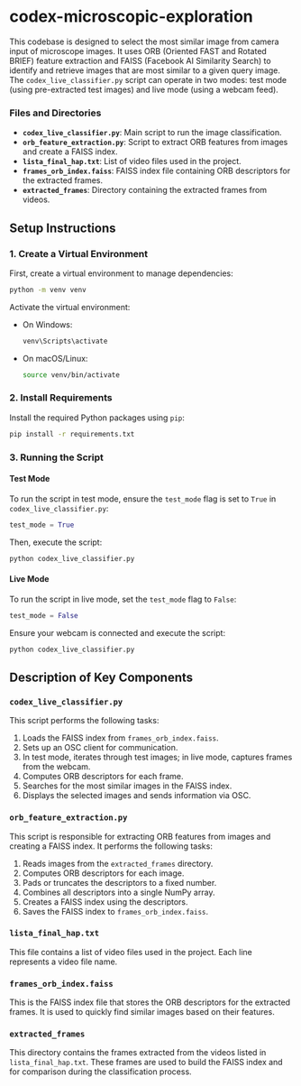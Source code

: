 # codex-microscopic-exploration


This codebase is designed to select the most similar image from camera input of microscope images. It uses ORB (Oriented FAST and Rotated BRIEF) feature extraction and FAISS (Facebook AI Similarity Search) to identify and retrieve images that are most similar to a given query image. The `codex_live_classifier.py` script can operate in two modes: test mode (using pre-extracted test images) and live mode (using a webcam feed).

### Files and Directories

- **`codex_live_classifier.py`**: Main script to run the image classification.
- **`orb_feature_extraction.py`**: Script to extract ORB features from images and create a FAISS index.
- **`lista_final_hap.txt`**: List of video files used in the project.
- **`frames_orb_index.faiss`**: FAISS index file containing ORB descriptors for the extracted frames.
- **`extracted_frames`**: Directory containing the extracted frames from videos.

## Setup Instructions

### 1. Create a Virtual Environment

First, create a virtual environment to manage dependencies:

```bash
python -m venv venv
```

Activate the virtual environment:

- On Windows:
  ```bash
  venv\Scripts\activate
  ```
- On macOS/Linux:
  ```bash
  source venv/bin/activate
  ```

### 2. Install Requirements

Install the required Python packages using `pip`:

```bash
pip install -r requirements.txt
```

### 3. Running the Script

#### Test Mode

To run the script in test mode, ensure the `test_mode` flag is set to `True` in `codex_live_classifier.py`:

```python:codex_live_classifier.py
test_mode = True
```

Then, execute the script:

```bash
python codex_live_classifier.py
```

#### Live Mode

To run the script in live mode, set the `test_mode` flag to `False`:

```python:codex_live_classifier.py
test_mode = False
```

Ensure your webcam is connected and execute the script:

```bash
python codex_live_classifier.py
```

## Description of Key Components

### `codex_live_classifier.py`

This script performs the following tasks:

1. Loads the FAISS index from `frames_orb_index.faiss`.
2. Sets up an OSC client for communication.
3. In test mode, iterates through test images; in live mode, captures frames from the webcam.
4. Computes ORB descriptors for each frame.
5. Searches for the most similar images in the FAISS index.
6. Displays the selected images and sends information via OSC.

### `orb_feature_extraction.py`

This script is responsible for extracting ORB features from images and creating a FAISS index. It performs the following tasks:

1. Reads images from the `extracted_frames` directory.
2. Computes ORB descriptors for each image.
3. Pads or truncates the descriptors to a fixed number.
4. Combines all descriptors into a single NumPy array.
5. Creates a FAISS index using the descriptors.
6. Saves the FAISS index to `frames_orb_index.faiss`.

### `lista_final_hap.txt`

This file contains a list of video files used in the project. Each line represents a video file name.

### `frames_orb_index.faiss`

This is the FAISS index file that stores the ORB descriptors for the extracted frames. It is used to quickly find similar images based on their features.

### `extracted_frames`

This directory contains the frames extracted from the videos listed in `lista_final_hap.txt`. These frames are used to build the FAISS index and for comparison during the classification process.

